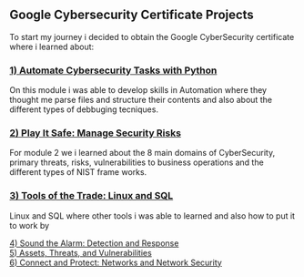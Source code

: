 ##  Google Cybersecurity Certificate Projects


To start my journey i decided to obtain the Google CyberSecurity certificate where i learned about:

### [1) Automate Cybersecurity Tasks with Python](./AutomateCybersecurityTaskswithPython.html)<br/>

On this module i was able to develop skills in Automation where they thought me parse files and structure their contents and also about the different types of debbuging tecniques.

### [2) Play It Safe: Manage Security Risks](./gcprojects/PlayItSafeManageSecurityRisks.html)<br/>

For module 2 we i learned about the 8 main domains of CyberSecurity, primary threats, risks, vulnerabilities to business operations and the different types of NIST frame works.

### [3) Tools of the Trade: Linux and SQL](./ToolsoftheTradeLinuxandSQL.html)<br/>

Linux and SQL where other tools i was able to learned and also how to put it to work by 

[4) Sound the Alarm: Detection and Response](./SoundtheAlarmDetectionandResponse.html)<br/>
[5) Assets, Threats, and Vulnerabilities](./Assets,Threats,andVulnerabilities.html)<br/>
[6) Connect and Protect: Networks and Network Security](./NetworksandNetworkSecurity.html)<br/>

